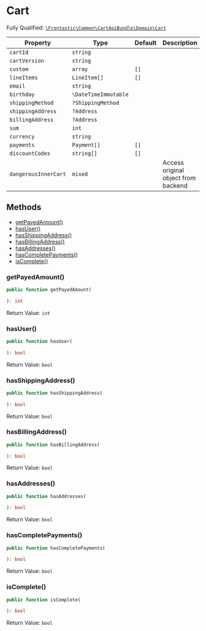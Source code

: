 #  Cart

Fully Qualified: [`\Frontastic\Common\CartApiBundle\Domain\Cart`](../../../../src/php/CartApiBundle/Domain/Cart.php)



Property|Type|Default|Description
--------|----|-------|-----------
`cartId`|`string`||
`cartVersion`|`string`||
`custom`|`array`|`[]`|
`lineItems`|`LineItem[]`|`[]`|
`email`|`string`||
`birthday`|`\DateTimeImmutable`||
`shippingMethod`|`?ShippingMethod`||
`shippingAddress`|`?Address`||
`billingAddress`|`?Address`||
`sum`|`int`||
`currency`|`string`||
`payments`|`Payment[]`|`[]`|
`discountCodes`|`string[]`|`[]`|
`dangerousInnerCart`|`mixed`||Access original object from backend

## Methods

* [getPayedAmount()](#getpayedamount)
* [hasUser()](#hasuser)
* [hasShippingAddress()](#hasshippingaddress)
* [hasBillingAddress()](#hasbillingaddress)
* [hasAddresses()](#hasaddresses)
* [hasCompletePayments()](#hascompletepayments)
* [isComplete()](#iscomplete)


### getPayedAmount()


```php
public function getPayedAmount(
    
): int
```







Return Value: `int`

### hasUser()


```php
public function hasUser(
    
): bool
```







Return Value: `bool`

### hasShippingAddress()


```php
public function hasShippingAddress(
    
): bool
```







Return Value: `bool`

### hasBillingAddress()


```php
public function hasBillingAddress(
    
): bool
```







Return Value: `bool`

### hasAddresses()


```php
public function hasAddresses(
    
): bool
```







Return Value: `bool`

### hasCompletePayments()


```php
public function hasCompletePayments(
    
): bool
```







Return Value: `bool`

### isComplete()


```php
public function isComplete(
    
): bool
```







Return Value: `bool`

